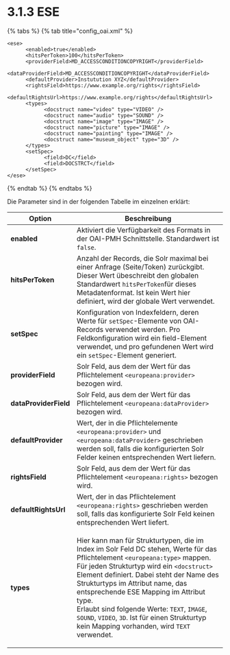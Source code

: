 # 3.1.3 ESE



{% tabs %}
{% tab title="config_oai.xml" %}
```markup
<ese>
      <enabled>true</enabled>
      <hitsPerToken>100</hitsPerToken>
      <providerField>MD_ACCESSCONDITIONCOPYRIGHT</providerField>
      <dataProviderField>MD_ACCESSCONDITIONCOPYRIGHT</dataProviderField>
      <defaultProvider>Instutution XYZ</defaultProvider>
      <rightsField>https://www.example.org/rights</rightsField>
      <defaultRightsUrl>https://www.example.org/rights</defaultRightsUrl>
      <types>
            <docstruct name="video" type="VIDEO" />
            <docstruct name="audio" type="SOUND" />
            <docstruct name="image" type="IMAGE" />
            <docstruct name="picture" type="IMAGE" />
            <docstruct name="painting" type="IMAGE" />
            <docstruct name="museum_object" type="3D" />
      </types>
      <setSpec>
            <field>DC</field>
            <field>DOCSTRCT</field>
      </setSpec>
</ese>
```
{% endtab %}
{% endtabs %}

Die Parameter sind in der folgenden Tabelle im einzelnen erklärt:&#x20;

| Option                 | Beschreibung                                                                                                                                                                                                                                                                                                                                                                                                                                                                                                                                                     |
| ---------------------- | ---------------------------------------------------------------------------------------------------------------------------------------------------------------------------------------------------------------------------------------------------------------------------------------------------------------------------------------------------------------------------------------------------------------------------------------------------------------------------------------------------------------------------------------------------------------- |
| **enabled**            | Aktiviert die Verfügbarkeit des Formats in der OAI-PMH Schnittstelle. Standardwert ist `false`.                                                                                                                                                                                                                                                                                                                                                                                                                                                                  |
| **hitsPerToken**       | Anzahl der Records, die Solr maximal bei einer Anfrage (Seite/Token) zurückgibt. Dieser Wert übeschreibt den globalen Standardwert `hitsPerToken`für dieses Metadatenformat. Ist kein Wert hier definiert, wird der globale Wert verwendet.                                                                                                                                                                                                                                                                                                                      |
| **setSpec**            | Konfiguration von Indexfeldern, deren Werte für `setSpec`-Elemente von OAI-Records verwendet werden. Pro Feldkonfiguration wird ein field-Element verwendet, und pro gefundenen Wert wird ein `setSpec`-Element generiert.                                                                                                                                                                                                                                                                                                                                       |
| **providerField**      | Solr Feld, aus dem der Wert für das Pflichtelement `<europeana:provider>` bezogen wird.                                                                                                                                                                                                                                                                                                                                                                                                                                                                          |
| **dataProviderField**  | Solr Feld, aus dem der Wert für das Pflichtelement `<europeana:dataProvider>` bezogen wird.                                                                                                                                                                                                                                                                                                                                                                                                                                                                      |
| **defaultProvider**    | Wert, der in die Pflichtelemente `<europeana:provider>` und `<europeana:dataProvider>` geschrieben werden soll, falls die konfigurierten Solr Felder keinen entsprechenden Wert liefern.                                                                                                                                                                                                                                                                                                                                                                         |
| **rightsField**        | Solr Feld, aus dem der Wert für das Pflichtelement `<europeana:rights>` bezogen wird.                                                                                                                                                                                                                                                                                                                                                                                                                                                                            |
| **defaultRightsUrl**   | Wert, der in das Pflichtelement `<europeana:rights>` geschrieben werden soll, falls das konfigurierte Solr Feld keinen entsprechenden Wert liefert.                                                                                                                                                                                                                                                                                                                                                                                                              |
| **types**              | <p>Hier kann man für Strukturtypen, die im Index im Solr Feld DC stehen, Werte für das Pflichtelement <code>&#x3C;europeana:type></code> mappen. Für jeden Strukturtyp wird ein <code>&#x3C;docstruct></code> Element definiert. Dabei steht der Name des Strukturtyps im Attribut name, das entsprechende ESE Mapping im Attribut type.<br>Erlaubt sind folgende Werte: <code>TEXT</code>, <code>IMAGE</code>, <code>SOUND</code>, <code>VIDEO</code>, <code>3D</code>. Ist für einen Strukturtyp kein Mapping vorhanden, wird <code>TEXT</code> verwendet.</p> |

